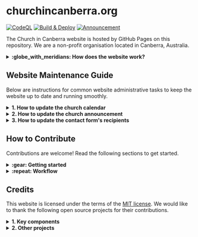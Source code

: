 # churchincanberra.org

[![CodeQL](https://github.com/churchincanberra/churchincanberra.github.io/actions/workflows/github-code-scanning/codeql/badge.svg)](https://github.com/churchincanberra/churchincanberra.github.io/actions/workflows/github-code-scanning/codeql)
[![Build & Deploy](https://github.com/churchincanberra/churchincanberra.github.io/actions/workflows/build-deploy.yml/badge.svg)](https://github.com/churchincanberra/churchincanberra.github.io/actions/workflows/build-deploy.yml)
[![Announcement](https://github.com/churchincanberra/churchincanberra.github.io/actions/workflows/update-announcement.yml/badge.svg)](https://github.com/churchincanberra/churchincanberra.github.io/actions/workflows/update-announcement.yml)

The Church in Canberra website is hosted by GitHub Pages on this repository. We are a non-profit organisation located in Canberra, Australia.

<details><summary><strong>:globe_with_meridians: How does the website work?</strong></summary>

```mermaid
flowchart LR
    B[fab:fa-github GitHub Pages] --> |https|A(((fa:fa-cloud Internet)))
    C[fab:fa-github GitHub Repo] --> |publish|B
    D[(fa:fa-list calendar/entries.yml)] --> C
    E[[fab:fa-mailchimp Announcements]] --> C
    F[[fab:fa-wix DNS]] -.- |A, CNAME|B
    B --> |email|G[fab:fa-microsoft Logic App]

```

</details>

## Website Maintenance Guide

Below are instructions for common website administrative tasks to keep the website up to date and running smoothly.

<details><summary><strong>1. How to update the church calendar</strong></summary>

All event entries are stored in `_data/calendar/entries.yml`. Add or update entry as applicable.

Example entry:

```
- id: "a"
  name: "Eternal Future"
  description: "New Heaven and New Earth."
  category: "national"
  singular: false
  date: "0000-01-01"
  location: "New Jerusalem"
```

If an event is marked singular, it only appears in the year it is created for. If it is not singular, it appears in each year.

**Note:** If multiple events are created for the same month and day, use unique `id`s! `id` can be alphanumeric but needs to start with alphabet

For each unique category, a category entry must be created in `_data/calendar/categories.yml`. The category id must match the id used by the entries. The color tag is utilized to color the calendar entries of the corresponding category.

```
- id: national
  name: National
  color: "#0000ee"
```

This allows calendar entries to be filtered by category.

</details>

<details><summary><strong>2. How to update the church announcement</strong></summary>

Church announcement page is updated automatically by `update-announcement.yml`. The update is scheduled to run twice every Sunday at 09:30 AEST and 09:30 AEDT.

At high level, the automation works as follows:

1. Call the MailChimp archive URL to retrieve the latest campaign URL.
1. Retrieve the content from the campaign URL.
1. Filter the content and prepare for publishing.
1. Commit new announcement content if there is any change.

</details>

<details><summary><strong>3. How to update the contact form's recipients</strong></summary>

The contact form is powered by [Contact Me workflow app](https://github.com/churchincanberra/azure-logicapps/). The recipient email address is configured at `EMAIL_RECIPIENTS` under Settings | Security | Repository Variables.

</details>

## How to Contribute

Contributions are welcome! Read the following sections to get started.

<details><summary><strong>:gear: Getting started</strong></summary>

Follow the [Jekyll docs](https://jekyllrb.com/docs/installation/) if setting up Jekyll for the first time.

Download or clone the repository.

To run the site locally, navigate to the repository directory and run:

```bash copy
bundle install
```

To start the Jekyll local development server.

```bash copy
bundle exec jekyll serve
```

To build the site.

```bash copy
bundle exec jekyll build
```

</details>

<details><summary><strong>:repeat: Workflow</strong></summary>

The website and its related components are maintained by [GitHub flow](https://docs.github.com/en/get-started/quickstart/github-flow). To start contributing,

1. Fork and clone the repository to your local environment.
1. Make and commit your changes with a clear and concise [conventional commit message](https://www.conventionalcommits.org/).
1. Open a pull request in your forked repository, tell me about your idea and changes.
1. Respond to any feedback from the maintainers.
1. Make any necessary changes from the feedback.
1. Once approved and all required checks passed, merge your pull request and your changes will be deployed to the `gh-pages` production environment.

**Note:** When deploying, assure `baseurl` value in the `_config.yml` otherwise all the css, images and paths will be broken.

For example if the site is hosted as https://hosting.com/churchincanberra, config would have `baseurl: "/churchincanberra/"`

</details>

## Credits

This website is licensed under the terms of the [MIT license](LICENSE). We would like to thank the following open source projects for their contributions.

<details><summary><strong>1. Key components</strong></summary>

- [Jekyll Serif theme v1.4](https://github.com/zerostaticthemes/jekyll-serif-theme/releases/tag/v1.4)
  - Jekyll 4.3.2
  - Bootstrap 5.3.2
- [gems/jekyll-environment-variables](https://rubygems.org/gems/jekyll-environment-variables/)
- [gems/jekyll-seo-tag](https://rubygems.org/gems/jekyll-seo-tag)

</details>

<details><summary><strong>2. Other projects</strong></summary>

- [Password protected for static pages](https://github.com/matteobrusa/Password-protection-for-static-pages)
- [Calendar component](https://github.com/abzicht/jekyll-calendar)
- [HTTP Request Superagent](https://github.com/ladjs/superagent)
- [Blog post workflow](https://github.com/gautamkrishnar/blog-post-workflow)

</details>
